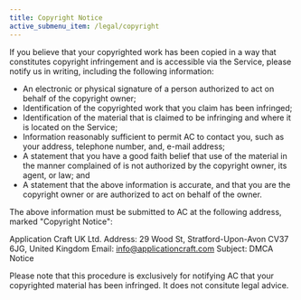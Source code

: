 ```yaml
---
title: Copyright Notice
active_submenu_item: /legal/copyright
---
```


If you believe that your copyrighted work has been copied in a way that constitutes copyright infringement and is accessible via the Service, please notify us in writing, including the following information:

 - An electronic or physical signature of a person authorized to act on behalf of the copyright owner;
 - Identification of the copyrighted work that you claim has been infringed;
 - Identification of the material that is claimed to be infringing and where it is located on the Service;
 - Information reasonably sufficient to permit AC to contact you, such as your address, telephone number, and, e-mail address;
 - A statement that you have a good faith belief that use of the material in the manner complained of is not authorized by the copyright owner, its agent, or law; and
 - A statement that the above information is accurate, and that you are the copyright owner or are authorized to act on behalf of the owner.

The above information must be submitted to AC at the following address, marked "Copyright Notice":

Application Craft UK Ltd.
Address: 29 Wood St, Stratford-Upon-Avon CV37 6JG, United Kingdom
Email: info@applicationcraft.com
Subject: DMCA Notice

Please note that this procedure is exclusively for notifying AC that your copyrighted material has been infringed. It does not consitute legal advice.

